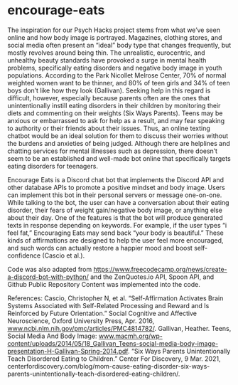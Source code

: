 # encourage-eats

The inspiration for our Psych Hacks project stems from what we’ve seen online and how body image is portrayed. Magazines, clothing stores, and social media often present an “ideal” body type that changes frequently, but mostly revolves around being thin. The unrealistic, eurocentric, and unhealthy beauty standards have provoked a surge in mental health problems, specifically eating disorders and negative body image in youth populations. According to the Park Nicollet Melrose Center, 70% of normal weighted women want to be thinner, and 80% of teen girls and 34% of teen boys don’t like how they look (Gallivan). Seeking help in this regard is difficult, however, especially because parents often are the ones that unintentionally instill eating disorders in their children by monitoring their diets and commenting on their weights (Six Ways Parents). Teens may be anxious or embarrassed to ask for help as a result, and may fear speaking to authority or their friends about their issues. Thus, an online texting chatbot would be an ideal solution for them to discuss their worries without the burdens and anxieties of being judged. Although there are helplines and chatting services for mental illnesses such as depression, there doesn’t seem to be an established and well-made bot online that specifically targets eating disorders for teenagers. 

Encourage Eats is a Discord chat bot that implements the Discord API and other database APIs to promote a positive mindset and body image. Users can implement this bot in their personal servers or message one-on-one. While talking to the bot, the user can have a conversation about their eating disorder, their fears of weight gain/negative body image, or anything else about their day. One of the features is that the bot will produce generated texts in response depending on keywords. For example, if the user types “i feel fat,” Encouraging Eats may send back “your body is beautiful.” These kinds of affirmations are designed to help the user feel more encouraged, and such words can actually restore a happier mood and boost self-confidence (Cascio et al.). 

Code was also adapted from https://www.freecodecamp.org/news/create-a-discord-bot-with-python/ and the ZenQuotes.io API, Spoon API, and Github Public Repository Content was implemented into the code.

References:
Cascio, Christopher N, et al. “Self-Affirmation Activates Brain Systems Associated with Self-Related Processing and Reward and Is Reinforced by Future Orientation.” Social Cognitive and Affective Neuroscience, Oxford University Press, Apr. 2016, www.ncbi.nlm.nih.gov/pmc/articles/PMC4814782/. 
Gallivan, Heather. Teens, Social Media And Body Image: www.macmh.org/wp-content/uploads/2014/05/18_Gallivan_Teens-social-media-body-image-presentation-H-Gallivan-Spring-2014.pdf. 
“Six Ways Parents Unintentionally Teach Disordered Eating to Children.” Center For Discovery, 9 Mar. 2021, centerfordiscovery.com/blog/mom-cause-eating-disorder-six-ways-parents-unintentionally-teach-disordered-eating-children/. 

